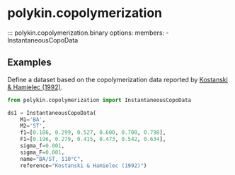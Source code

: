 # polykin.copolymerization

::: polykin.copolymerization.binary
    options:
        members:
            - InstantaneousCopoData

## Examples

Define a dataset based on the copolymerization data reported by
[Kostanski & Hamielec (1992)](https://doi.org/10.1016/0032-3861(92)90659-K).

```python exec="on" source="console"
from polykin.copolymerization import InstantaneousCopoData

ds1 = InstantaneousCopoData(
    M1='BA',
    M2='ST',
    f1=[0.186, 0.299, 0.527, 0.600, 0.700, 0.798],
    F1=[0.196, 0.279, 0.415, 0.473, 0.542, 0.634],
    sigma_f=0.001,
    sigma_F=0.001,
    name="BA/ST, 110°C",
    reference="Kostanski & Hamielec (1992)") 
```
